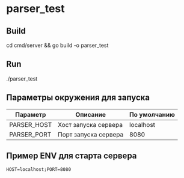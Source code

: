 # parser_test

## Build

cd cmd/server && go build -o parser_test

## Run

./parser_test

## Параметры окружения для запуска

| Параметр    | Описание             | По умолчанию |
|-------------|----------------------|--------------|
| PARSER_HOST | Хост запуска сервера | localhost    |
| PARSER_PORT | Порт запуска сервера | 8080         |

## Пример ENV для старта сервера

```
HOST=localhost;PORT=8080
